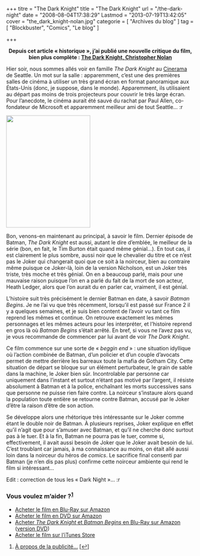 +++
titre = "The Dark Knight"
title = "The Dark Knight"
url = "/the-dark-night"
date = "2008-08-04T17:38:29"
Lastmod = "2013-07-19T13:42:05"
cover = "the_dark_knight-nolan.jpg"
categorie = [ "Archives du blog" ]
tag = [ "Blockbuster", "Comics", "Le blog" ]

+++

<p style="text-align: center;"><strong>Depuis cet article &laquo;&nbsp;historique&nbsp;&raquo;, j&rsquo;ai publié une nouvelle critique du film, bien plus complète : <a href="http://voiretmanger.fr/2012/07/18/dark-knight-nolan/" title="The Dark Knight, Christopher Nolan">The Dark Knight, Christopher Nolan</a></strong></p>
<p>Hier soir, nous sommes allés voir en famille <em>The Dark Knight</em> au <a href="http://www.cinerama.com/">Cinerama</a> de Seattle. Un mot sur la salle : apparemment, c&rsquo;est une des premières salles de cinéma à utiliser un très grand écran en format panoramique aux États-Unis (donc, je suppose, dans le monde). Apparemment, ils utilisaient au départ pas moins de trois projecteurs pour couvrir le très large écran. Pour l&rsquo;anecdote, le cinéma aurait été sauvé du rachat par Paul Allen, co-fondateur de Microsoft et apparemment meilleur ami de tout Seattle&#8230; <img src="http://voiretmanger.fr/wp-includes/images/smilies/rolleyes.png" alt=":roll:" class="wp-smiley" style="height: 1em; max-height: 1em;" /></p>
<a href="http://nicolasfurno.com/blog/wp-content/2008/09/18949761_w434_h_q80.jpg"><img class="size-medium wp-image-326 alignleft" title="18949761_w434_h_q80" src="18949761_w434_h_q80-225x300.jpg" alt="" width="225" height="300" /></a>
<p>Bon, venons-en maintenant au principal, à savoir le film. Dernier épisode de Batman, <em>The Dark Knight</em> est aussi, autant le dire d&rsquo;emblée, le meilleur de la série (bon, en fait, le Tim Burton était quand même génial&#8230;). En tout cas, il est clairement le plus sombre, aussi noir que le chevalier du titre et ce n&rsquo;est pas le Joker qui changerait quoi que ce soit à la noirceur, bien au contraire même puisque ce Joker-là, loin de la version Nicholson, est un Joker très triste, très moche et très génial. On en a beaucoup parlé, mais pour une mauvaise raison puisque l&rsquo;on en a parlé du fait de la mort de son acteur, Heath Ledger, alors que l&rsquo;on aurait du en parler car, vraiment, il est génial.</p>
<p>L&rsquo;histoire suit très précisément le dernier Batman en date, à savoir <em>Batman Begins</em>. Je ne l&rsquo;ai vu que très récemment, lorsqu&rsquo;il est passé sur France 2 il y a quelques semaines, et je suis bien content de l&rsquo;avoir vu tant ce film reprend les mêmes et continue. On retrouve exactement les mêmes personnages et les mêmes acteurs pour les interpréter, et l&rsquo;histoire reprend en gros là où <em>Batman Begins</em> s&rsquo;était arrêté. En bref, si vous ne l&rsquo;avez pas vu, je vous recommande de commencer par lui avant de voir <em>The Dark Knight</em>.</p>
<p>Ce film commence sur une sorte de &laquo;&nbsp;<em>beggin end</em>&nbsp;&raquo; : une situation idyllique où l&rsquo;action combinée de Batman, d&rsquo;un policier et d&rsquo;un couple d&rsquo;avocats permet de mettre derrière les barreaux toute la mafia de Gotham City. Cette situation de départ se bloque sur un élément perturbateur, le grain de sable dans la machine, le Joker bien sûr. Incontrolable par personne car uniquement dans l&rsquo;instant et surtout n&rsquo;étant pas motivé par l&rsquo;argent, il résiste absolument à Batman et à la police, enchaînant les morts successives sans que personne ne puisse rien faire contre. La noirceur s&rsquo;instaure alors quand la population toute entière se retourne contre Batman, accusé par le Joker d&rsquo;être la raison d&rsquo;être de son action.</p>
<p>Se développe alors une rhétorique très intéressante sur le Joker comme étant le double noir de Batman. À plusieurs reprises, Joker explique en effet qu&rsquo;il n&rsquo;agit que pour s&rsquo;amuser avec Batman, et qu&rsquo;il ne cherche donc surtout pas à le tuer. Et à la fin, Batman ne pourra pas le tuer, comme si, effectivement, il avait aussi besoin de Joker que le Joker avait besoin de lui. C&rsquo;est troublant car jamais, à ma connaissance au moins, on était allé aussi loin dans la noirceur du héros de <em>comics</em>. Le sacrifice final consenti par Batman (je n&rsquo;en dis pas plus) confirme cette noirceur ambiente qui rend le film si intéressant&#8230;</p>
<p style="text-align: left;">Edit : correction de tous les &laquo;&nbsp;Dark Night&nbsp;&raquo;&#8230; <img src="http://voiretmanger.fr/wp-includes/images/smilies/rolleyes.png" alt=":roll:" class="wp-smiley" style="height: 1em; max-height: 1em;" /></p>
<div class="amazon">
<h3>Vous voulez m&rsquo;aider ?<sup><a href="#footnote_0_208" id="identifier_0_208" class="footnote-link footnote-identifier-link" title="&Agrave; propos de la publicit&eacute;&hellip;">1</a></sup></h3>
<ul>
<li><a href="http://www.amazon.fr/gp/product/B001DJF26E/ref=as_li_ss_tl?ie=UTF8&amp;tag=leblogdenic07-21&amp;linkCode=as2&amp;camp=1642&amp;creative=19458&amp;creativeASIN=B001DJF26E">Acheter le film en Blu-Ray sur Amazon</a></li>
<li><a href="http://www.amazon.fr/gp/product/B001LNKF14/ref=as_li_ss_tl?ie=UTF8&amp;tag=leblogdenic07-21&amp;linkCode=as2&amp;camp=1642&amp;creative=19458&amp;creativeASIN=B001LNKF14">Acheter le film en DVD sur Amazon</a></li>
<li><a href="http://www.amazon.fr/gp/product/B002HESR3Y/ref=as_li_ss_tl?ie=UTF8&amp;tag=leblogdenic07-21&amp;linkCode=as2&amp;camp=1642&amp;creative=19458&amp;creativeASIN=B002HESR3Y">Acheter <em>The Dark Knight</em> et <em>Batman Begins</em> en Blu-Ray sur Amazon</a> (<a href="http://www.amazon.fr/gp/product/B005DL25ZO/ref=as_li_ss_tl?ie=UTF8&amp;tag=leblogdenic07-21&amp;linkCode=as2&amp;camp=1642&amp;creative=19458&amp;creativeASIN=B005DL25ZO">version DVD</a>)</li>
<li><a href="http://itunes.apple.com/fr/movie/dark-knight-le-chevalier-noir/id365397266">Acheter le film sur l&rsquo;iTunes Store</a></li>
</ul>
</div>
<ol class="footnotes"><li id="footnote_0_208" class="footnote"><a href="http://voiretmanger.fr/soutien/">À propos de la publicité…</a> [<a href="#identifier_0_208" class="footnote-link footnote-back-link">&#8617;</a>]</li></ol>
